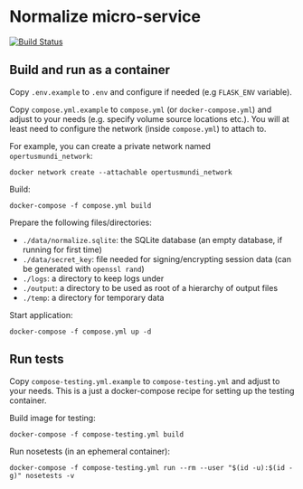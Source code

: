 # Normalize micro-service

[![Build Status](https://ci.dev-1.opertusmundi.eu:9443/api/badges/OpertusMundi/normalize/status.svg?ref=refs/heads/main)](https://ci.dev-1.opertusmundi.eu:9443/OpertusMundi/normalize)

## Build and run as a container

Copy `.env.example` to `.env` and configure if needed (e.g `FLASK_ENV` variable).

Copy `compose.yml.example` to `compose.yml` (or `docker-compose.yml`) and adjust to your needs (e.g. specify volume source locations etc.). You will at least need to configure the network (inside `compose.yml`) to attach to. 

For example, you can create a private network named `opertusmundi_network`:

    docker network create --attachable opertusmundi_network

Build:

    docker-compose -f compose.yml build

Prepare the following files/directories:

   * `./data/normalize.sqlite`:  the SQLite database (an empty database, if running for first time)
   * `./data/secret_key`: file needed for signing/encrypting session data (can be generated with `openssl rand`)
   * `./logs`: a directory to keep logs under
   * `./output`: a directory to be used as root of a hierarchy of output files
   * `./temp`: a directory for temporary data

Start application:
    
    docker-compose -f compose.yml up -d


## Run tests

Copy `compose-testing.yml.example` to `compose-testing.yml` and adjust to your needs. This is a just a docker-compose recipe for setting up the testing container.

Build image for testing:

    docker-compose -f compose-testing.yml build

Run nosetests (in an ephemeral container):

    docker-compose -f compose-testing.yml run --rm --user "$(id -u):$(id -g)" nosetests -v


